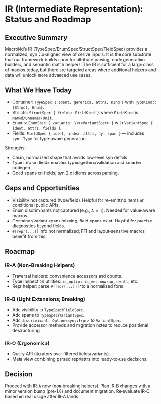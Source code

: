 # IR (Intermediate Representation): Status and Roadmap

## Executive Summary

Macrokid’s IR (TypeSpec/EnumSpec/StructSpec/FieldSpec) provides a normalized, syn 2.x‑aligned view of derive inputs. It is the core substrate that our framework builds upon for attribute parsing, code generation builders, and semantic match helpers. The IR is sufficient for a large class of macros today, but there are targeted areas where additional helpers and data will unlock more advanced use cases.

## What We Have Today

- Container: `TypeSpec { ident, generics, attrs, kind }` with `TypeKind::{Struct, Enum}`.
- Structs: `StructSpec { fields: FieldKind }` where `FieldKind` is `Named/Unnamed/Unit`.
- Enums: `EnumSpec { variants: Vec<VariantSpec> }` with `VariantSpec { ident, attrs, fields }`.
- Fields: `FieldSpec { ident, index, attrs, ty, span }` — includes `syn::Type` for type‑aware generation.

Strengths:
- Clean, normalized shape that avoids low‑level syn details.
- Type info on fields enables typed getters/validation and smarter codegen.
- Good spans on fields; syn 2.x idioms across parsing.

## Gaps and Opportunities

- Visibility not captured (type/field). Helpful for re‑emitting items or conditional public APIs.
- Enum discriminants not captured (e.g., `A = 1`). Needed for value‑aware macros.
- Container/variant spans missing; field spans exist. Helpful for precise diagnostics beyond fields.
- `#[repr(...)]` info not normalized; FFI and layout‑sensitive macros benefit from this.

## Roadmap

### IR‑A (Non‑Breaking Helpers)
- Traversal helpers: convenience accessors and counts.
- Type inspection utilities: `is_option`, `is_vec`, `unwrap_result`, etc.
- Repr helper: parse `#[repr(...)]` into a normalized form.

### IR‑B (Light Extensions; Breaking)
- Add visibility to `TypeSpec`/`FieldSpec`.
- Add spans to `TypeSpec`/`VariantSpec`.
- Add `discriminant: Option<syn::Expr>` to `VariantSpec`.
- Provide accessor methods and migration notes to reduce positional destructuring.

### IR‑C (Ergonomics)
- Query API (iterators over filtered fields/variants).
- Meta view combining parsed repr/attrs into ready‑to‑use decisions.

## Decision

Proceed with IR‑A now (non‑breaking helpers). Plan IR‑B changes with a minor version bump (pre‑1.0) and document migration. Re‑evaluate IR‑C based on real usage after IR‑A lands.


